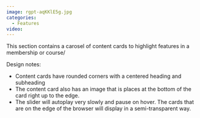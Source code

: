 ```yaml
---
image: rgpt-aqKKlE5g.jpg
categories:
  - Features
video:
---
```

This section contains a carosel of content cards to highlight features in a membership or course/

Design notes:
* Content cards have rounded corners with a centered heading and subheading
* The content card also has an image that is places at the bottom of the card right up to the edge.
* The slider will autoplay very slowly and pause on hover. The cards that are on the edge of the browser will display in a semi-transparent way.
